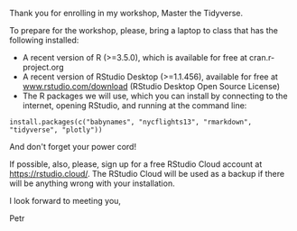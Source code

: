 Thank you for enrolling in my workshop, Master the Tidyverse. 

To prepare for the workshop, please, bring a laptop to class that has the following installed:

* A recent version of R (>=3.5.0), which is available for free at cran.r-project.org
* A recent version of RStudio Desktop (>=1.1.456), available for free at www.rstudio.com/download (RStudio Desktop Open Source License)
* The R packages we will use, which you can install by connecting to the internet, opening RStudio, and running at the command line:

```
install.packages(c("babynames", "nycflights13", "rmarkdown", "tidyverse", "plotly"))
```

And don't forget your power cord!

If possible, also, please, sign up for a free RStudio Cloud account at https://rstudio.cloud/. The RStudio Cloud will be used as a backup if there will be anything wrong with your installation. 

I look forward to meeting you,

Petr